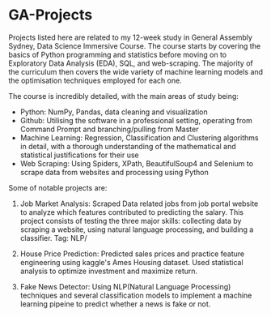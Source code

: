 # GA-Projects

Projects listed here are related to my 12-week study in General Assembly Sydney, Data Science Immersive Course. The course starts by covering the basics of Python programming and statistics before moving on to Exploratory Data Analysis (EDA), SQL, and web-scraping. The majority of the curriculum then covers the wide variety of machine learning models and the optimisation techniques employed for each one.

The course is incredibly detailed, with the main areas of study being:
- Python: NumPy, Pandas, data cleaning and visualization
- Github: Utilising the software in a professional setting, operating from Command Prompt and branching/pulling from Master
- Machine Learning: Regression, Classification and Clustering algorithms in detail, with a thorough understanding of the mathematical and statistical justifications for their use
- Web Scraping: Using Spiders, XPath, BeautifulSoup4 and Selenium to scrape data from websites and processing using Python


Some of notable projects are:
1. Job Market Analysis:
Scraped Data related jobs from job portal website to analyze which features contributed to predicting the salary.
This project consists of testing the three major skills: collecting data by scraping a website, using natural language processing, and building a classifier.
Tag: NLP/ 

2. House Price Prediction:
Predicted sales prices and practice feature engineering using kaggle's Ames Housing dataset. Used statistical analysis to optimize investment and maximize return.

3. Fake News Detector:
Using NLP(Natural Language Processing) techniques and several classification models to implement a machine learning pipeine to predict whether a news is fake or not.
